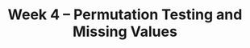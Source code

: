 ---
    title: Week 4 – Permutation Testing and Missing Values
    weekNumber: 4
    days:
      - date: 2021-4-18
        events:
          "**LEC 10**{: .label .label-lecture } Permutation Testing":
            "[Ch. 5.5](https://notes.dsc80.com/content/05/permutation-tests.html), [CIT 12](https://inferentialthinking.com/chapters/12/Comparing_Two_Samples.html)"
                
          "**Lab 3**{: .label .label-lab } **Hypothesis Testing and Combining Data (due 4/18)**":
      - date: 2021-4-20
        events:
          "**LEC 11**{: .label .label-lecture } More Permutation Testing, Missing Values":
            "[Ch. 6.1-6.2](https://notes.dsc80.com/content/06/introduction.html)"
                
          "**DIS 4**{: .label .label-disc } **Combining Data (due 4/23)**":
      - date: 2021-4-21
        events:
          "**PROJ 2**{: .label .label-proj } **Vaccination Rates (Checkpoint due 4/21, Project due 4/30)**":
      - date: 2021-4-22
        events:
          "**LEC 12**{: .label .label-lecture } More Missing Values":
            "[Ch. 6.3-6.5](https://notes.dsc80.com/content/06/handling-missing-data.html)"
                
---